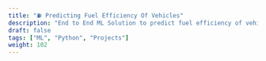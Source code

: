 ```yaml
---
title: "⛽ Predicting Fuel Efficiency Of Vehicles"
description: "End to End ML Solution to predict fuel efficiency of vehicles"
draft: false
tags: ["ML", "Python", "Projects"]
weight: 102
---
```

